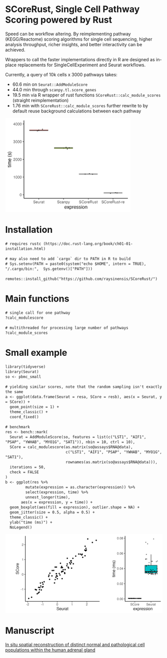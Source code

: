# SCoreRust, Single Cell Pathway Scoring powered by Rust

Speed can be workflow altering. By reimplementing pathway (KEGG/Reactome) scoring algorithms for single cell sequencing, higher analysis throughput, richer insights, and better interactivity can be achieved.

Wrappers to call the faster implementations directly in R are designed as in-place replacements for SingleCellExperiment and Seurat workflows.

Currently, a query of 10k cells x 3000 pathways takes:
* 60.6 min on `Seurat::AddModuleScore`
* 44.0 min through `scanpy.tl.score_genes`
* 19.5 min via R wrapper of rust functions `SCoreRust::calc_module_scores` (straight reimplementation)
* 1.76 min with `SCoreRust::calc_module_scores` further rewrite to by default reuse background calculations between each pathway

<img src="inst/bench3000.png" width="400" align="center">

# Installation

```
# requires rustc (https://doc.rust-lang.org/book/ch01-01-installation.html)

# may also need to add `cargo` dir to PATH in R to build
# Sys.setenv(PATH = paste0(system("echo $HOME", intern = TRUE), "/.cargo/bin:",  Sys.getenv()["PATH"]))

remotes::install_github("https://github.com/raysinensis/SCoreRust/")
```

# Main functions

```
# single call for one pathway
?calc_modulescore

# multithreaded for processing large number of pathways
?calc_module_scores
```

# Small example

```
library(tidyverse)
library(Seurat)
so <- pbmc_small

# yielding similar scores, note that the random sampling isn't exactly the same
a <- ggplot(data.frame(Seurat = resa, SCore = resb), aes(x = Seurat, y = SCore)) + 
  geom_point(size = 1) +
  theme_classic() +
  coord_fixed()
  
# benchmark
res <- bench::mark(
  Seurat = AddModuleScore(so, features = list(c("LST1", "AIF1", "PSAP", "YWHAB", "MYO1G", "SAT1")), nbin = 10, ctrl = 10),
  SCore = calc_modulescore(as.matrix(so@assays$RNA@data),
                           c("LST1", "AIF1", "PSAP", "YWHAB", "MYO1G", "SAT1"),
                           rownames(as.matrix(so@assays$RNA@data))),
  iterations = 50,
  check = FALSE
)
b <- ggplot(res %>%
         mutate(expression = as.character(expression)) %>%
         select(expression, time) %>%
         unnest_longer(time), 
       aes(x = expression, y = time)) +
  geom_boxplot(aes(fill = expression), outlier.shape = NA) +
  geom_jitter(size = 0.5, alpha = 0.5) +
  theme_classic() +
  ylab("time (ms)") +
  NoLegend()
```

<img src="inst/bench1.png" width="600" align="center">

# Manuscript
[In situ spatial reconstruction of distinct normal and pathological cell populations within the human adrenal gland](https://doi.org/10.1210/jendso/bvad131)
